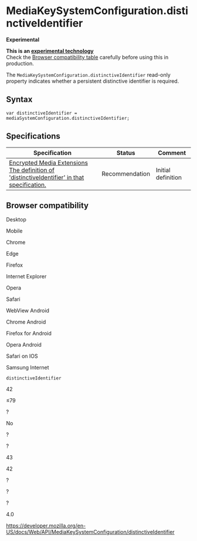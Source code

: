 MediaKeySystemConfiguration.distinctiveIdentifier
=================================================

**Experimental**

**This is an [experimental technology](https://developer.mozilla.org/en-US/docs/MDN/Guidelines/Conventions_definitions#experimental)**  
Check the [Browser compatibility table](#browser_compatibility) carefully before using this in production.

The `MediaKeySystemConfiguration.distinctiveIdentifier` read-only property indicates whether a persistent distinctive identifier is required.

Syntax
------

    var distinctiveIdentifier = mediaSystemConfiguration.distinctiveIdentifier;

Specifications
--------------

<table><thead><tr class="header"><th>Specification</th><th>Status</th><th>Comment</th></tr></thead><tbody><tr class="odd"><td><a href="https://w3c.github.io/encrypted-media/#dom-mediakeysystemconfiguration-distinctiveidentifier">Encrypted Media Extensions<br />
<span class="small">The definition of 'distinctiveIdentifier' in that specification.</span></a></td><td><span class="spec-rec">Recommendation</span></td><td>Initial definition</td></tr></tbody></table>

Browser compatibility
---------------------

Desktop

Mobile

Chrome

Edge

Firefox

Internet Explorer

Opera

Safari

WebView Android

Chrome Android

Firefox for Android

Opera Android

Safari on IOS

Samsung Internet

`distinctiveIdentifier`

42

≤79

?

No

?

?

43

42

?

?

?

4.0

<a href="https://developer.mozilla.org/en-US/docs/Web/API/MediaKeySystemConfiguration/distinctiveIdentifier" class="_attribution-link">https://developer.mozilla.org/en-US/docs/Web/API/MediaKeySystemConfiguration/distinctiveIdentifier</a>
